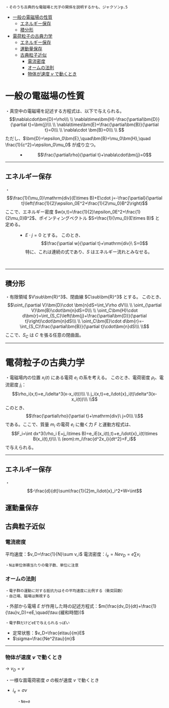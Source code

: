 
    ・そのうち古典的な電磁場と光子の関係を説明するかも、ジャクソンp.5

- [一般の電磁場の性質](#一般の電磁場の性質)
  - [エネルギー保存](#エネルギー保存)
  - [積分形](#積分形)
- [電荷粒子の古典力学](#電荷粒子の古典力学)
  - [エネルギー保存](#エネルギー保存-1)
  - [運動量保存](#運動量保存)
  - [古典粒子近似](#古典粒子近似)
    - [電流密度](#電流密度)
    - [オームの法則](#オームの法則)
    - [物体が速度 $v$ で動くとき](#物体が速度-v-で動くとき)



# 一般の電磁場の性質

<dl><dt>

・真空中の電磁場を記述する方程式は、以下で与えられる。
$$\nabla\cdot\bm{D}=\rho\\\ \\
\nabla\times\bm{H}-\frac{\partial\bm{D}}{\partial t}=\bm{j}\\\ \\
\nabla\times\bm{E}+\frac{\partial\bm{B}}{\partial t}=0\\\ \\
\nabla\cdot \bm{B}=0\\\ \\
$$
ただし、$\bm{D}=\epsilon_0\bm{E},\quad\bm{B}=\mu_0\bm{H},\quad \frac{1}{c^2}=\epsilon_0\mu_0$ が成り立つ。
<br>

</dt><dd>

- $$\frac{\partial\rho}{\partial t}+\nabla\cdot\bm{j}=0$$

</dd></dl>

---

## エネルギー保存

<dl><dt>

・$$\frac{1}{\mu_0}\mathrm{div}(E\times B)+E\cdot j=-\frac{\partial}{\partial t}\left(\frac{1}{2}\epsilon_0E^2+\frac{1}{2\mu_0}B^2\right)$$
ここで、エネルギー密度 $w(x,t)=\frac{1}{2}\epsilon_0E^2+\frac{1}{2\mu_0}B^2$、ポインティングベクトル $S=\frac{1}{\mu_0}(E\times B)$ と定める。
<br>

</dt><dd>

- $E\cdot j=0$ とする。
このとき、$$\frac{\partial w}{\partial t}+\mathrm{div}\ S=0$$
特に、これは連続の式であり、$S$ はエネルギー流れとみなせる。
<br>

</dd></dl>

---

## 積分形

・有限領域 $V\sub\bm{R}^3$、閉曲線 $C\sub\bm{R}^3$ とする。
このとき、
$$\oint_{\partial V}\bm{D}\cdot \bm{n}dS=\int_V\rho dV\\\ \\
\oint_{\partial V}\bm{B}\cdot\bm{n}dS=0\\\ \\
\oint_C\bm{H}\cdot d\bm{r}=\int_{S_C}\left(\bm{j}+\frac{\partial\bm{D}}{\partial t}\right)\cdot\bm{n}dS\\\ \\
\oint_C\bm{E}\cdot d\bm{r}=-\int_{S_C}\frac{\partial\bm{B}}{\partial t}\cdot\bm{n}dS\\\ \\$$
ここで、$S_C$ は $C$ を張る任意の閉曲面。

---

# 電荷粒子の古典力学

・電磁場内の位置 $x_i(t)$ にある電荷 $e_i$ の系を考える。
このとき、電荷密度 $\rho_i$、電流密度 $j_i$： 
$$\rho_i(x,t)=e_i\delta^3(x-x_i(t))\\\ \\
j_i(x,t)=e_i\dot{x}_i(t)\delta^3(x-x_i(t))\\\ \\$$
このとき、
$$\frac{\partial\rho}{\partial t}+\mathrm{div}\ j=0\\\ \\$$
である。ここで、質量 $m_i$ の電荷 $e_i$ に働く力 $F$ と運動方程式は、
$$F_i=\int dx^3(\rho_i E+j_i\times B)=e_iE(x_i(t),t)+e_i\dot{x}_i(t)\times B(x_i(t),t)\\\ \\
(eom):m_i\frac{d^2x_i}{dt^2}=F_i$$
で与えられる。

---

## エネルギー保存

・$$-\frac{d}{dt}\sum\frac{1}{2}m_i\dot{x}_i^2+W=\int$$

## 運動量保存

## 古典粒子近似

### 電流密度

平均速度：$v_D=\frac{1}{N}\sum v_i$
電流密度：$i_e=Nev_D=e\sum v_i$

    ・Nは単位体積当たりの電子数、単位に注意

### オームの法則


    ・電子群の運動に対する抵抗力はその平均速度に比例する（衝突回数）
    ・自己場、磁場は無視する

・外部から電場 $E$ が作用した時の記述方程式：$m(\frac{dv_D}{dt}+\frac{1}{\tau}v_D)=eE,\quad(\tau:{緩和時間})$

    ・電子群だけどeEで与えられるっぽい

- 定常状態：$v_D=\frac{e\tau}{m}E$
- $\sigma=\frac{Ne^2\tau}{m}$

---

### 物体が速度 $v$ で動くとき

→ $v_D=v$

・一様な面電荷密度 $\sigma$ の板が速度 $v$ で動くとき

- $i_e=\sigma v$

        ・Ne=σ



